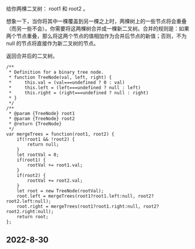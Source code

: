 给你两棵二叉树： root1 和 root2 。

想象一下，当你将其中一棵覆盖到另一棵之上时，两棵树上的一些节点将会重叠（而另一些不会）。你需要将这两棵树合并成一棵新二叉树。合并的规则是：如果两个节点重叠，那么将这两个节点的值相加作为合并后节点的新值；否则，不为 null 的节点将直接作为新二叉树的节点。

返回合并后的二叉树。

```
/**
 * Definition for a binary tree node.
 * function TreeNode(val, left, right) {
 *     this.val = (val===undefined ? 0 : val)
 *     this.left = (left===undefined ? null : left)
 *     this.right = (right===undefined ? null : right)
 * }
 */
/**
 * @param {TreeNode} root1
 * @param {TreeNode} root2
 * @return {TreeNode}
 */
var mergeTrees = function(root1, root2) {
    if(!root1 && !root2) {
        return null;
    }
    let rootVal = 0;
    if(root1) {
        rootVal += root1.val;
    }
    if(root2) {
        rootVal += root2.val;
    }
    let root = new TreeNode(rootVal);
    root.left = mergeTrees(root1?root1.left:null, root2?root2.left:null);
    root.right = mergeTrees(root1?root1.right:null, root2?root2.right:null);
    return root;
};
```
## 2022-8-30
